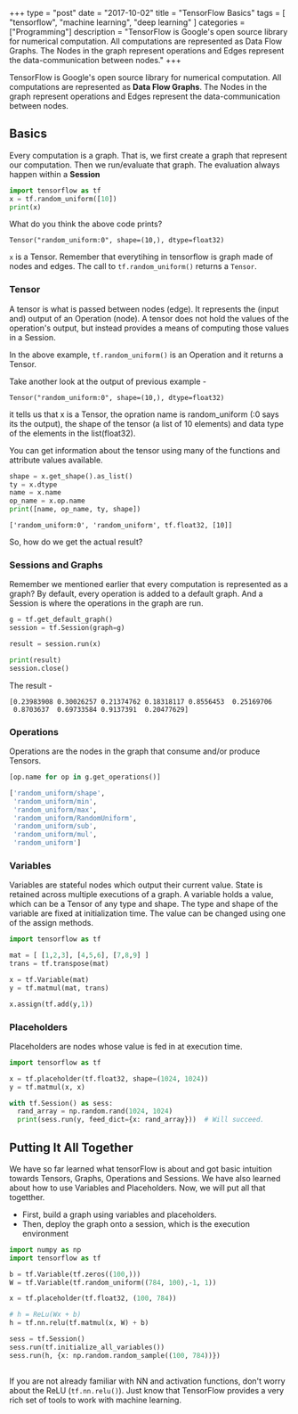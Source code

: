 +++
type = "post"
date = "2017-10-02"
title = "TensorFlow Basics"
tags = [ 
  "tensorflow",
  "machine learning",
  "deep learning"
]
categories = ["Programming"]
description = "TensorFlow is Google's open source library for numerical computation. All computations are represented as Data Flow Graphs. The Nodes in the graph represent operations and Edges represent the data-communication between nodes."
+++

TensorFlow is Google's open source library for numerical computation. All computations are represented as __Data Flow Graphs__. The Nodes in the graph represent operations and Edges represent the data-communication between nodes.   

## Basics
Every computation is a graph. That is, we first create a graph that represent our computation. Then we run/evaluate that graph. The evaluation always happen within a __Session__  

```python
import tensorflow as tf
x = tf.random_uniform([10])
print(x)
```

What do you think the above code prints?

`Tensor("random_uniform:0", shape=(10,), dtype=float32)`

`x` is a Tensor. Remember that everytihing in tensorflow is graph made of nodes and edges. The call to `tf.random_uniform()` returns a `Tensor`. 

### Tensor 
A tensor is what is passed between nodes (edge). It represents the (input and) output of an Operation (node). A tensor does not hold the values of the operation's output, but instead provides a means of computing those values in a Session.

In the above example, `tf.random_uniform()` is an Operation and it returns a Tensor. 

Take another look at the output of previous example - 

`Tensor("random_uniform:0", shape=(10,), dtype=float32)`

it tells us that x is a Tensor, the opration name is random_uniform (:0 says its the output), the shape of the tensor (a list of 10 elements) and data type of the elements in the list(float32).

You can get information about the tensor using many of the functions and attribute values available. 

```python
shape = x.get_shape().as_list()
ty = x.dtype
name = x.name
op_name = x.op.name
print([name, op_name, ty, shape])
```

`
['random_uniform:0', 'random_uniform', tf.float32, [10]]
`

So, how do we get the actual result? 

### Sessions and Graphs
Remember we mentioned earlier that every computation is represented as a graph? By default, every operation is added to a default graph. And a Session is where the operations in the graph are run. 

```python
g = tf.get_default_graph()
session = tf.Session(graph=g)

result = session.run(x)

print(result)
session.close()
```

The result -
```
[0.23983908 0.30026257 0.21374762 0.18318117 0.8556453  0.25169706
 0.8703637  0.69733584 0.9137391  0.20477629]
 ```

### Operations
Operations are the nodes in the graph that consume and/or produce Tensors. 

```python
[op.name for op in g.get_operations()]
```

```python
['random_uniform/shape',
 'random_uniform/min',
 'random_uniform/max',
 'random_uniform/RandomUniform',
 'random_uniform/sub',
 'random_uniform/mul',
 'random_uniform']
```

### Variables
Variables are stateful nodes which output their current value. State is retained across multiple executions of a graph. A variable holds a  value, which can be a Tensor of any type and shape. The type and shape of the variable are fixed at initialization time. The value can be changed using one of the assign methods.

```python
import tensorflow as tf

mat = [ [1,2,3], [4,5,6], [7,8,9] ]
trans = tf.transpose(mat)

x = tf.Variable(mat)
y = tf.matmul(mat, trans)

x.assign(tf.add(y,1))
```

### Placeholders 
Placeholders are nodes whose value is fed in at execution time. 

```python
import tensorflow as tf

x = tf.placeholder(tf.float32, shape=(1024, 1024))
y = tf.matmul(x, x)

with tf.Session() as sess:
  rand_array = np.random.rand(1024, 1024)
  print(sess.run(y, feed_dict={x: rand_array}))  # Will succeed.
```


 
## Putting It All Together
We have so far learned what tensorFlow is about and got basic intuition towards Tensors, Graphs, Operations and Sessions. We have also learned about how to use Variables and Placeholders. Now, we will put all that togetther.

* First, build a graph using variables and placeholders.
* Then, deploy the graph onto a session, which is the execution environment

```python
import numpy as np 
import tensorflow as tf

b = tf.Variable(tf.zeros((100,)))
W = tf.Variable(tf.random_uniform((784, 100),-1, 1))

x = tf.placeholder(tf.float32, (100, 784))

# h = ReLu(Wx + b)
h = tf.nn.relu(tf.matmul(x, W) + b)

sess = tf.Session()
sess.run(tf.initialize_all_variables())
sess.run(h, {x: np.random.random_sample((100, 784))})
 
```

If you are not already familiar with NN and activation functions, don't worry about the ReLU (`tf.nn.relu()`). Just know that TensorFlow provides a very rich set of tools to work with machine learning. 
